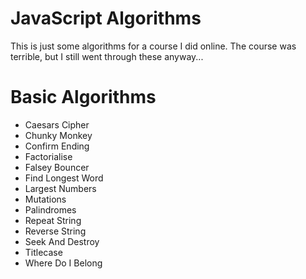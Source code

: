 # JavaScript Algorithms
This is just some algorithms for a course I did online.
The course was terrible, but I still went through these anyway...

# Basic Algorithms
- Caesars Cipher
- Chunky Monkey
- Confirm Ending
- Factorialise
- Falsey Bouncer
- Find Longest Word
- Largest Numbers
- Mutations
- Palindromes
- Repeat String
- Reverse String
- Seek And Destroy
- Titlecase
- Where Do I Belong
